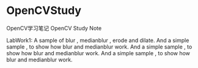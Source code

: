 # OpenCVStudy
OpenCV学习笔记
OpenCV Study Note

LabWork1:
A sample of blur , medianblur , erode and dilate.
And a simple sample , to show how blur and medianblur work.
And a simple sample , to show how blur and medianblur work.
And a simple sample , to show how blur and medianblur work.

